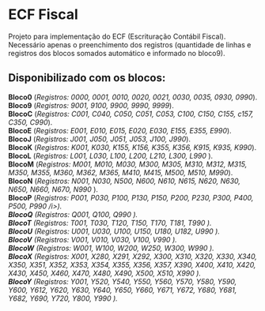 # ECF Fiscal
Projeto para implementação do ECF (Escrituração Contábil Fiscal).<br>
Necessário apenas o preenchimento dos registros (quantidade de linhas e registros dos blocos somados automático e informado no bloco9). 

## Disponibilizado com os blocos:

<b>Bloco0</b> (<i>Registros: 0000, 0001, 0010, 0020, 0021, 0030, 0035, 0930, 0990</i>).<br>
<b>Bloco9</b> (<i>Registros: 9001, 9100, 9900, 9990, 9999</i>).<br>
<b>BlocoC</b> (<i>Registros: C001, C040, C050, C051, C053, C100, C150, C155, c157, C350, C990</i>).<br>
<b>BlocoE</b> (<i>Registros: E001, E010, E015, E020, E030, E155, E355, E990</i>).<br>
<b>BlocoJ</b> (<i>Registros: J001, J050, J051, J053, J100, J990</i>).<br>
<b>BlocoK</b> (<i>Registros: K001, K030, K155, K156, K355, K356, K915, K935, K990</i>).<br>
<b>BlocoL</b> (<i>Registros: L001, L030, L100, L200, L210, L300, L990 </i>).<br>
<b>BlocoM</b> (<i>Registros: M001, M010, M030, M300, M305, M310, M312, M315, M350, M355, M360, M362, M365, M410, M415, M500, M510, M990</i>).<br>
<b>BlocoN</b> (<i>Registros: N001, N030, N500, N600, N610, N615, N620, N630, N650, N660, N670, N990 </i>).<br>
<b>BlocoP</b> (<i>Registros: P001, P030, P100, P130, P150, P200, P230, P300, P400, P500, P990 /i>).<br>
<b>BlocoQ</b> (<i>Registros: Q001, Q100, Q990 </i>).<br>
<b>BlocoT</b> (<i>Registros: T001, T030, T120, T150, T170, T181, T990 </i>).<br>
<b>BlocoU</b> (<i>Registros: U001, U030, U100, U150, U180, U182, U990 </i>).<br>
<b>BlocoV</b> (<i>Registros: V001, V010, V030, V100, V990 </i>).<br>
<b>BlocoW</b> (<i>Registros: W001, W100, W200, W250, W300, W990 </i>).<br>
<b>BlocoX</b> (<i>Registros: X001, X280, X291, X292, X300, X310, X320, X330, X340, X350, X351, X352, X353, X354, X355, X356, X357, X390, X400, X410, X420, X430, X450, X460, X470, X480, X490, X500, X510, X990 </i>).<br>
<b>BlocoY</b> (<i>Registros: Y001, Y520, Y540, Y550, Y560, Y570, Y580, Y590, Y600, Y612, Y620, Y630, Y640, Y650, Y660, Y671, Y672, Y680, Y681, Y682, Y690, Y720, Y800, Y990 </i>).<br>


